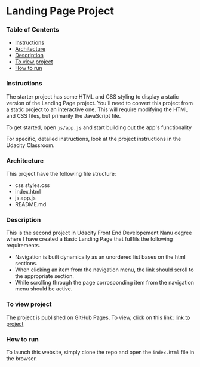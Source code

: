 # Landing Page Project

### Table of Contents

* [Instructions](#instructions)
* [Architecture](#architecture)
* [Description](#description)
* [To view project](#view)
* [How to run](#running)

### Instructions

The starter project has some HTML and CSS styling to display a static version of the Landing Page project. You'll need to convert this project from a static project to an interactive one. This will require modifying the HTML and CSS files, but primarily the JavaScript file.

To get started, open `js/app.js` and start building out the app's functionality

For specific, detailed instructions, look at the project instructions in the Udacity Classroom.

### Architecture 
This project have the following file structure:
- css
styles.css    
- index.html
- js
 app.js
- README.md

### Description

This is the second project in Udacity Front End Developement Nanu degree where I have created a Basic Landing Page that fullfils the following requirements.
- Navigation is built dynamically as an unordered list bases on the html sections.
- When clicking an item from the navigation menu, the link should scroll to the appropriate section.
- While scrolling through the page corrosponding item from the navigation menu should be active.

### To view project
The project is published on GitHub Pages. To view, click on this link: [link to project](https://github.com/sabinaasayeed/02_FEND_landing_page_projectt)

### How to run 
To launch this website, simply clone the repo and open the `index.html` file in the browser. 
